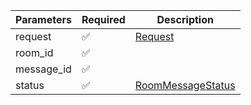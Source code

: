 | Parameters | Required           | Description                               |
|------------|--------------------|-------------------------------------------|
| request    | :white_check_mark: | [Request](Request.md)                     |
| room_id    | :white_check_mark: |                                           |
| message_id | :white_check_mark: |                                           |
| status     | :white_check_mark: | [RoomMessageStatus](RoomMessageStatus.md) |
